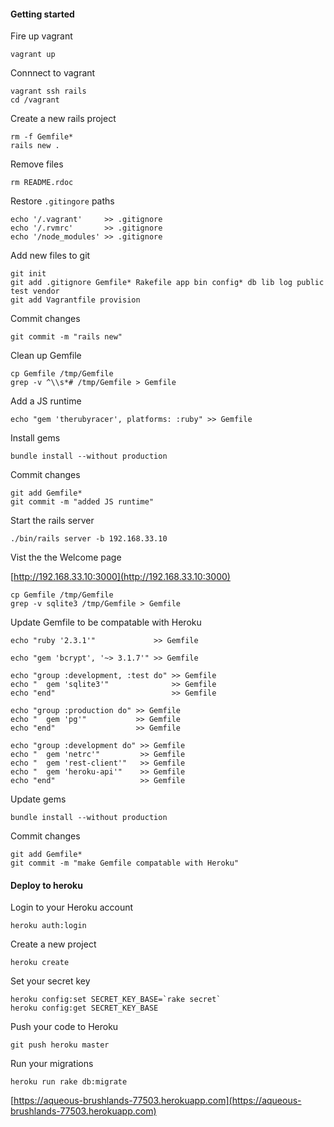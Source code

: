 #### Getting started

Fire up vagrant

    vagrant up

Connnect to vagrant

    vagrant ssh rails
    cd /vagrant

Create a new rails project

    rm -f Gemfile*
    rails new .

Remove files

    rm README.rdoc

Restore `.gitingore` paths

    echo '/.vagrant'     >> .gitignore
    echo '/.rvmrc'       >> .gitignore
    echo '/node_modules' >> .gitignore

Add new files to git

    git init
    git add .gitignore Gemfile* Rakefile app bin config* db lib log public test vendor
    git add Vagrantfile provision

Commit changes

    git commit -m "rails new"

Clean up Gemfile

    cp Gemfile /tmp/Gemfile
    grep -v ^\\s*# /tmp/Gemfile > Gemfile

Add a JS runtime

    echo "gem 'therubyracer', platforms: :ruby" >> Gemfile

Install gems

    bundle install --without production

Commit changes

    git add Gemfile*
    git commit -m "added JS runtime"


Start the rails server

    ./bin/rails server -b 192.168.33.10

Vist the the Welcome page

[http://192.168.33.10:3000](http://192.168.33.10:3000)


    cp Gemfile /tmp/Gemfile
    grep -v sqlite3 /tmp/Gemfile > Gemfile

Update Gemfile to be compatable with Heroku

    echo "ruby '2.3.1'"             >> Gemfile
    
    echo "gem 'bcrypt', '~> 3.1.7'" >> Gemfile

    echo "group :development, :test do" >> Gemfile
    echo "  gem 'sqlite3'"              >> Gemfile
    echo "end"                          >> Gemfile

    echo "group :production do" >> Gemfile
    echo "  gem 'pg'"           >> Gemfile
    echo "end"                  >> Gemfile

    echo "group :development do" >> Gemfile
    echo "  gem 'netrc'"         >> Gemfile
    echo "  gem 'rest-client'"   >> Gemfile
    echo "  gem 'heroku-api'"    >> Gemfile
    echo "end"                   >> Gemfile

Update gems

    bundle install --without production

Commit changes

    git add Gemfile*
    git commit -m "make Gemfile compatable with Heroku"

#### Deploy to heroku

Login to your Heroku account

    heroku auth:login

Create a new project

    heroku create

Set your secret key

    heroku config:set SECRET_KEY_BASE=`rake secret`
    heroku config:get SECRET_KEY_BASE

Push your code to Heroku

    git push heroku master

Run your migrations

    heroku run rake db:migrate


[https://aqueous-brushlands-77503.herokuapp.com](https://aqueous-brushlands-77503.herokuapp.com)
